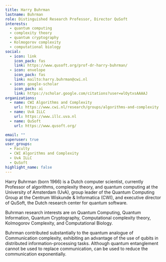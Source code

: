 ```yaml
---
title: Harry Buhrman
lastname: Buhrman
role: Distinguished Research Professor, Director QuSoft
interests:
  - quantum computing
  - complexity theory
  - quantum cryptography
  - Kolmogorov complexity
  - computational biology
social:
  - icon: link
    icon_pack: fas
    link: https://www.qusoft.org/prof-dr-harry-buhrman/
  - icon: envelope
    icon_pack: fas
    link: mailto:harry.buhrman@cwi.nl
  - icon: google-scholar
    icon_pack: ai
    link: https://scholar.google.com/citations?user=wlOytxsAAAAJ
organizations:
  - name: CWI Algorithms and Complexity
    url: https://www.cwi.nl/research/groups/algorithms-and-complexity
  - name: UvA ILLC
    url: https://www.illc.uva.nl
  - name: QuSoft
    url: https://www.qusoft.org/

email: ""
superuser: true
user_groups:
  - Faculty
  - CWI Algorithms and Complexity
  - UvA ILLC
  - QuSoft
highlight_name: false
---
```


Harry Buhrman (born 1966) is a Dutch computer scientist, currently Professor of algorithms, complexity theory, and quantum computing at the University of Amsterdam (UvA), group leader of the Quantum Computing Group at the Centrum Wiskunde & Informatica (CWI), and executive director of QuSoft, the Dutch research center for quantum software.

Buhrman research interests are on Quantum Computing, Quantum Information, Quantum Cryptography, Computational complexity theory, Kolmogorov Complexity, and Computational Biology.

Buhrman contributed substantially to the quantum analogue of Communication complexity, exhibiting an advantage of the use of qubits in distributed information-processing tasks. Although quantum entanglement cannot be used to replace communication, can be used to reduce the communication exponentially.
